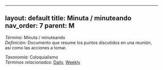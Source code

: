 
---
layout: default
title: Minuta / minuteando
nav_order: 7
parent: M
---

*Término:* Minuta / minuteando  
*Definición:* Documento que resume los puntos discutidos en una reunión, así como las acciones a tomar.

*Taxonomía:* Coloquialismo  
*Términos relacionados:* [Daily](https://maleniski.github.io/diccionario-angl-tec-mx/docs/alfabeticamente/D/daily/), [Weekly](https://maleniski.github.io/diccionario-angl-tec-mx/docs/alfabeticamente/W/weekly/)

